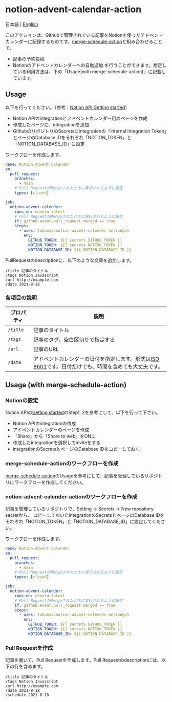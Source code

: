 # notion-advent-calendar-action

日本語 | [English](./README_EN.md)

このアクションは、Githubで管理されている記事をNotionを使ったアドベントカレンダーに記録するものです。[merge-schedule-action](https://github.com/gr2m/merge-schedule-action)と組み合わせることで、
- 記事の予約投稿
- Notionのアドベントカレンダーへの自動追加
を行うことができます。想定している利用方法は、下の「Usage(with merge-schedule-action)」に記載しています。

## Usage
以下を行ってください。（参考：[Notion APi Getting started](https://developers.notion.com/docs/getting-started)）
- Notion APIのintegrationとアドベントカレンダー用のページを作成
- 作成したページに、integrationを追加
- GithubのリポジトリのSecretsにintegrationの「internal Integration Token」とページのDatabase IDをそれぞれ「NOTION_TOKEN」と「NOTION_DATABASE_ID」に設定

ワークフローを作成します。
```yml
name: Notion Advent Calender
on:
  pull_request:
    branches:
      - main
    # Pull RequestがMergeされたときに実行されるように設定
    types: [closed]

job:
  notion-advent-calender:
    runs-on: ubuntu-latest
    # Pull RequestがMergeされたときに実行されるように設定
    if: github.event.pull_request.merged == true
    steps:
      - uses: takumma/notion-advent-calender-action@v1
        env:
          GITHUB_TOKEN: ${{ secrets.GITHUB_TOKEN }}
          NOTION_TOKEN: ${{ secrets.NOTION_TOKEN }}
          NOTION_DATABASE_ID: ${{ NOTION_DATABASE_ID }}
```

PullRequestのdescriptionに、以下のような文章を追加します。
```
/title 記事のタイトル
/tags Notion Javascript
/url http://example.com
/date 2021-8-18
```

### 各項目の説明

| プロパティ | 説明 |
----|----
| `/title` | 記事のタイトル |
| `/tags` | 記事のタグ。空白区切りで指定する |
| `/url` | 記事のURL |
| `/date` | アドベントカレンダーの日付を指定します。形式は[ISO 8601](https://ja.wikipedia.org/wiki/ISO_8601)です。日付だけでも、時間を含めても大丈夫です。 |


## Usage (with merge-schedule-action)

### Notionの設定
Notion APIの[Getting started](https://developers.notion.com/docs/getting-started)のStep1, 2を参考にして、以下を行って下さい。
- Notion APIのintegrationの作成
- アドベントカレンダーのページを作成
- 「Share」から「Share to web」をONに
- 作成したintegrationを選択してinviteをする
- integrationのSecretsとページのDatabase IDをコピーしておく。

### merge-schedule-actionのワークフローを作成
[merge-schedule-action](https://github.com/marketplace/actions/merge-schedule)のUsageを参考にして、記事を管理しているリポジトリにワークフローを作成してください。

### notion-advent-calender-actionのワークフローを作成
記事を管理しているリポジトリで、Setting -> Secrets -> New repository secretから、
コピーしておいたintegrationのSecretsとページのDatabase IDをそれぞれ「NOTION_TOKEN」と「NOTION_DATABASE_ID」に設定してください。

ワークフローを作成します。
```yml
name: Notion Advent Calender
on:
  pull_request:
    branches:
      - main
    # Pull RequestがMergeされたときに実行されるように設定
    types: [closed]

job:
  notion-advent-calender:
    runs-on: ubuntu-latest
    # Pull RequestがMergeされたときに実行されるように設定
    if: github.event.pull_request.merged == true
    steps:
      - uses: takumma/notion-advent-calender-action@v1
        env:
          GITHUB_TOKEN: ${{ secrets.GITHUB_TOKEN }}
          NOTION_TOKEN: ${{ secrets.NOTION_TOKEN }}
          NOTION_DATABASE_ID: ${{ NOTION_DATABASE_ID }}
```

### Pull Requestを作成
記事を書いて、Pull Requestを作成します。Pull Requestのdescriptionには、以下の行を含めます。
```
/title 記事のタイトル
/tags Notion Javascript
/url http://example.com
/date 2021-8-18
/schedule 2021-8-18
```